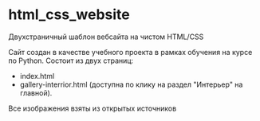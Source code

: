 # html_css_website
Двухстраничный шаблон вебсайта на чистом HTML/CSS

Сайт создан в качестве учебного проекта в рамках обучения на курсе по Python.
Состоит из двух страниц:
- index.html
- gallery-interrior.html (доступна по клику на раздел "Интерьер" на главной).

Все изображения взяты из открытых источников
